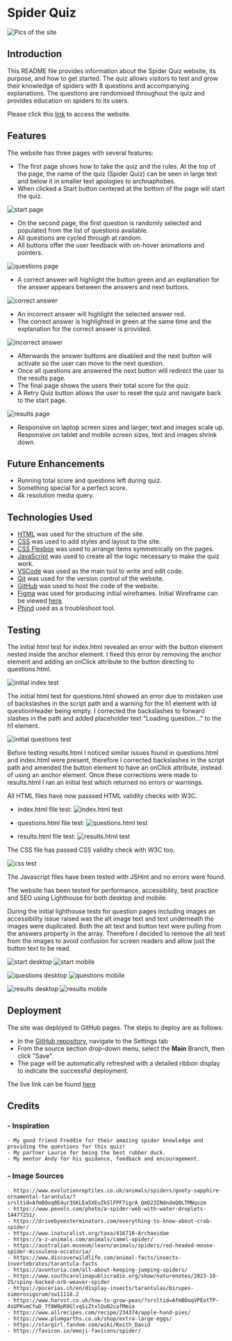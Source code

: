 # Spider Quiz

![Pics of the site](link)

## Introduction

This README file provides information about the Spider Quiz website, its purpose, and how to get started. The quiz allows visitors to test and grow their knowledge of spiders with 8 questions and accompanying explanations. The questions are randomised throughout the quiz and provides education on spiders to its users.

Please click this [link](https://fae-coded.github.io/SpiderQuiz/questions.html) to access the website.

## Features

The website has three pages with several features:

- The first page shows how to take the quiz and the rules. At the top of the page, the name of the quiz (Spider Quiz) can be seen in large text and below it in smaller text apologies to archnaphobes.
- When clicked a Start button centered at the bottom of the page will start the quiz.

![start page](./assets/readimages/startpage.webp)

- On the second page, the first question is randomly selected and populated from the list of questions available.
- All questions are cycled through at random.
- All buttons offer the user feedback with on-hover animations and pointers.

![questions page](./assets/readimages/question.webp)

- A correct answer will highlight the button green and an explanation for the answer appears between the answers and next buttons.

![correct answer](./assets/readimages/correctquestion.webp)

- An incorrect answer will highlight the selected answer red.
- The correct answer is highlighted in green at the same time and the explanation for the correct answer is provided.

![incorrect answer](./assets/readimages/incorrectquestion.webp)

- Afterwards the answer buttons are disabled and the next button will activate so the user can move to the next question.
- Once all questions are answered the next button will redirect the user to the results page.
- The final page shows the users their total score for the quiz.
- A Retry Quiz button allows the user to reset the quiz and navigate back to the start page.

![results page](./assets/readimages/results.webp)

- Responsive on laptop screen sizes and larger, text and images scale up. Responsive on tablet and mobile screen sizes, text and images shrink down.

## Future Enhancements

- Running total score and questions left during quiz.
- Something special for a perfect score.
- 4k resolution media query.

## Technologies Used

- [HTML](https://developer.mozilla.org/en-US/docs/Web/HTML) was used for the structure of the site.
- [CSS](https://developer.mozilla.org/en-US/docs/Web/css) was used to add styles and layout to the site.
- [CSS Flexbox](https://developer.mozilla.org/en-US/docs/Learn/CSS/CSS_layout/Flexbox) was used to arrange items symmetrically on the pages.
- [JavaScript](https://developer.mozilla.org/en-US/docs/Web/JavaScript) was used to create all the logic necessary to make the quiz work.
- [VSCode](https://code.visualstudio.com/) was used as the main tool to write and edit code.
- [Git](https://git-scm.com/) was used for the version control of the website.
- [GitHub](https://github.com/) was used to host the code of the website.
- [Figma](https://www.figma.com/) was used for producing initial wireframes. Initial Wireframe can be viewed [here](https://www.figma.com/design/mAnQRCXJfvqxyJP7CIBFQE/Spood-Quiz?node-id=0-1&p=f&t=YKhmV9zmjSKGVbFS-0).
- [Phind](https://www.phind.com/) used as a troubleshoot tool.

## Testing

The initial html test for index.html revealed an error with the button element nested inside the anchor element. I fixed this error by removing the anchor element and adding an onClick attribute to the button directing to questions.html.

![initial index test](./assets/readimages/index-error-test.jpg)

The initial html test for questions.html showed an error due to mistaken use of backslashes in the script path and a warning for the h1 element with id questionHeader being empty. I corrected the backslashes to forward slashes in the path and added placeholder text "Loading question..." to the h1 element.

![initial questions test](./assets/readimages/questions-error-test.jpg)

Before testing results.html I noticed similar issues found in questions.html and index.html were present, therefore I corrected backslashes in the script path and amended the button element to have an onClick attribute, instead of using an anchor element. Once these corrections were made to results.html I ran an initial test which returned no errors or warnings.

All HTML files have now passsed HTML validity checks with W3C.

- index.html file test:
  ![index.html test](./assets/readimages/index-html-test.jpg)

- questions.html file test:
  ![questions.html test](./assets/readimages/questions-html-test.jpg)

- results.html file test:
  ![results.html test](./assets/readimages/results-html-test.jpg)

The CSS file has passed CSS validity check with W3C too.

![css test](./assets/readimages/css-test.jpg)

The Javascript files have been tested with JSHint and no errors were found.

The website has been tested for performance, accessibility, best practice and SEO using Lighthouse for both desktop and mobile.

During the initial lighthouse tests for question pages including images an accessibility issue raised was the alt image text and text underneath the images were duplicated. Both the alt text and button text were pulling from the answers property in the array. Therefore I decided to remove the alt text from the images to avoid confusion for screen readers and allow just the button text to be read.

![start desktop](./assets/readimages/lh-start-desktop.jpg)
![start mobile](./assets/readimages/lh-start-mobile.jpg)

![questions desktop](./assets/readimages/lh-questions-desktop.jpg)
![questions mobile](./assets/readimages/lh-questions-mobile.jpg)

![results desktop](./assets/readimages/lh-results-desktop.jpg)
![results mobile](./assets/readimages/lh-results-mobile.jpg)

## Deployment

The site was deployed to GitHub pages. The steps to deploy are as follows:

- In the [GitHub repository](https://github.com/Fae-coded/SpiderQuiz), navigate to the Settings tab
- From the source section drop-down menu, select the **Main** Branch, then click "Save".
- The page will be automatically refreshed with a detailed ribbon display to indicate the successful deployment.

The live link can be found [here](https://fae-coded.github.io/SpiderQuiz/questions.html)

## Credits

### - Inspiration

    - My good friend Freddie for their amazing spider knowledge and providing the questions for this quiz!
    - My partner Laurie for being the best rubber duck.
    - My mentor Andy for his guidance, feedback and encouragement.

### - Image Sources

    - https://www.evolutionreptiles.co.uk/animals/spiders/gooty-sapphire-ornamental-tarantula/?srsltid=AfmBOoq0E4ur3SKLEa5XEuZkSlFPF7igrA_QmO23INdndeQ0LTMNqszm
    - https://www.pexels.com/photo/a-spider-web-with-water-droplets-14477251/
    - https://drivebyeexterminators.com/everything-to-know-about-crab-spider/
    - https://www.inaturalist.org/taxa/416710-Archaeidae
    - https://a-z-animals.com/animals/camel-spider/
    - https://australian.museum/learn/animals/spiders/red-headed-mouse-spider-missulena-occatoria/
    - https://www.discoverwildlife.com/animal-facts/insects-invertebrates/tarantula-facts
    - https://avonturia.com/all-about-keeping-jumping-spiders/
    - https://www.southcarolinapublicradio.org/show/naturenotes/2023-10-25/spiny-backed-orb-weaver-spider
    - https://pocerias.ch/en/display-insects/tarantulas/birupes-simoroxigorum/sw11118.2
    - https://www.harvst.co.uk/how-to-grow-peas/?srsltid=AfmBOoqVPEotTP-4sUPKvmCfwO_7f8W9pR9GlvqSiZtxlQuN2cafMmio
    - https://www.allrecipes.com/recipe/234374/apple-hand-pies/
    - https://www.plumgarths.co.uk/shop/extra-large-eggs/
    - https://stargirl.fandom.com/wiki/Keith_David
    - https://favicon.io/emoji-favicons/spider/
